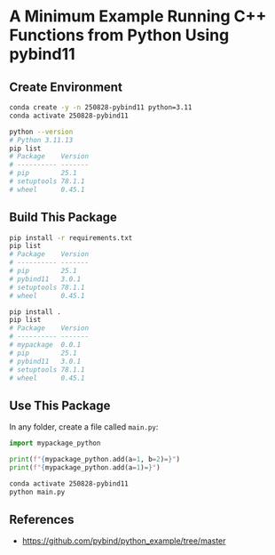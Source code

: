 # A Minimum Example Running C++ Functions from Python Using pybind11

## Create Environment

```bash
conda create -y -n 250828-pybind11 python=3.11
conda activate 250828-pybind11

python --version
# Python 3.11.13
pip list
# Package    Version
# ---------- -------
# pip        25.1
# setuptools 78.1.1
# wheel      0.45.1
```

## Build This Package

```bash
pip install -r requirements.txt
pip list
# Package    Version
# ---------- -------
# pip        25.1
# pybind11   3.0.1
# setuptools 78.1.1
# wheel      0.45.1

pip install .
pip list
# Package    Version
# ---------- -------
# mypackage  0.0.1
# pip        25.1
# pybind11   3.0.1
# setuptools 78.1.1
# wheel      0.45.1
```

## Use This Package

In any folder, create a file called `main.py`:

```py
import mypackage_python

print(f"{mypackage_python.add(a=1, b=2)=}")
print(f"{mypackage_python.add(a=1)=}")
```

```sh
conda activate 250828-pybind11
python main.py
```

## References

- https://github.com/pybind/python_example/tree/master
